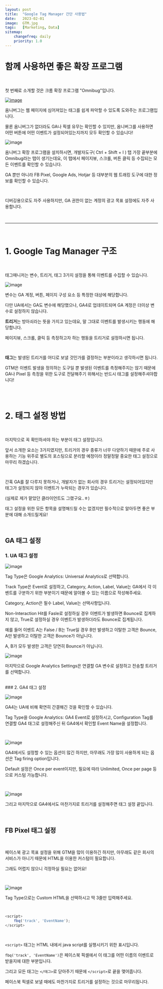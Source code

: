 ```yaml
---
layout: post
title:  "Google Tag Manager 간단 사용법"
date:   2023-02-01
image:  GTM.jpg
tags:   [Marketing, Data]
sitemap:
    changefreq: daily
    priority: 1.0
---
```


# 함께 사용하면 좋은 확장 프로그램

<br>

첫 번째로 소개할 것은 크롬 확장 프로그램 "Omnibug"입니다.  

[![image](https://github.com/user-attachments/assets/381e8806-2f97-4e30-9f41-3eb03fd21ff5)](https://chromewebstore.google.com/detail/omnibug/bknpehncffejahipecakbfkomebjmokl?hl=ko&pli=1)

옴니버그는 웹 페이지에 심어져있는 태그를 쉽게 파악할 수 있도록 도와주는 프로그램입니다.

물론 옴니버그가 없더라도 GA나 픽셀 유무는 확인할 수 있지만, 옴니버그를 사용하면 어떤 버튼에 어떤 이벤트가 설정되어있는지까지 모두 확인할 수 있습니다!

![image](https://github.com/user-attachments/assets/55a261d7-3220-4744-b3d9-228b8b0d7f5d)

옴니버그 확장 프로그램을 설치하시면, 개발자도구( Ctrl + Shift + I ) 탭 가장 끝부분에 Omnibug라는 탭이 생기는데요, 이 탭에서 페이지뷰, 스크롤, 버튼 클릭 등 수집되는 모든 이벤트를 확인할 수 있습니다.

GA 뿐만 아니라 FB Pixel, Google Ads, Hotjar 등 대부분의 웹 트래킹 도구에 대한 정보를 확인할 수 있습니다.

​

디버깅용으로도 자주 사용하지만, GA 권한이 없는 계정의 광고 목표 설정에도 자주 사용합니다.

<br>

---

<br>

# 1. Google Tag Manager 구조

<br>

태그매니저는 변수, 트리거, 태그 3가지 설정을 통해 이벤트를 수집할 수 있습니다.

![image](https://github.com/user-attachments/assets/2e7c5472-cdec-4034-8d32-536805d0b13c)


변수는 GA 계정, 버튼, 페이지 구성 요소 등 특정한 대상에 해당합니다.

다만 UA에서는 GA도 변수에 해당했으나, GA4로 업데이트되며 GA 계정은 더이상 변수로 설정하지 않습니다.

​**트리거**는 방아쇠라는 뜻을 가지고 있는데요, 말 그대로 이벤트를 발생시키는 행동에 해당합니다.

페이지뷰, 스크롤, 클릭 등 측정하고자 하는 행동을 트리거로 설정하시면 됩니다.

​

**태그**는 발생된 트리거를 어디로 보낼 것인가를 결정하는 부분이라고 생각하시면 됩니다.

GTM은 이벤트 발생을 정의하는 도구일 뿐 발생된 이벤트를 측정해주지는 않기 때문에 GA나 Pixel 등 측정을 위한 도구로 전달해주기 위해서는 반드시 태그를 설정해주셔야합니다!

<br> <br>

# 2. 태그 설정 방법

<br>

마지막으로 꼭 확인하셔야 하는 부분이 태그 설정입니다.

앞서 소개한 요소는 3가지였지만, 트리거의 경우 종류가 너무 다양하기 때문에 주로 사용하는 기능 위주로 별도의 포스팅으로 분리할 예정이라 정말정말 중요한 태그 설정으로 마무리 하겠습니다.

​

간혹 GA를 잘 다루지 못하거나, 개발자가 없는 회사의 경우 트리거는 설정되어있지만 태그가 설정되지 않아 이벤트가 누락되는 경우가 있습니다.

(실제로 제가 맡았던 클라이언트도 그랬구요..ㅎ)

태그 설정을 위한 모든 항목을 설명해드릴 수는 없겠지만 필수적으로 알아두면 좋은 부분에 대해 소개드릴게요!

<br>

## GA 태그 설정

### 1. UA 태그 설정

![image](https://github.com/user-attachments/assets/5f5d3a43-d239-457f-a564-73a09c9d5373)


Tag Type은 Google Analytics: Universal Analytics로 선택합니다.

Track Type은 Event로 설정하고, Category, Action, Label, Value는 GA에서 각 이벤트를 구분하기 위한 부분이기 때문에 알아볼 수 있는 이름으로 작성해주세요.

Category, Action은 필수 Label, Value는 선택사항입니다.

Non-Interaction Hit를 Fasle로 설정하실 경우 이벤트가 발생하면 Bounce로 집계하지 않고, True로 설정하실 경우 이벤트가 발생하더라도 Bounce로 집계됩니다.

예를 들어 이벤트 A는 False / B는 True일 경우 B만 발생하고 이탈한 고객은 Bounce, A만 발생하고 이탈한 고객은 Bounce가 아닙니다.

A, B가 모두 발생한 고객은 당연히 Bounce가 아닙니다.

![image](https://github.com/user-attachments/assets/ac48a0dc-734b-4e7b-b6ec-f47b33e46e63)


마지막으로 Google Analytics Settings은 연결할 GA 변수로 설정하고 전송할 트리거를 선택합니다.

<br>
​
### 2. GA4 태그 설정

<br>

![image](https://github.com/user-attachments/assets/096c202a-543c-4713-8ac0-6f54b93504c2)


GA4는 UA에 비해 확연히 간결해긴 것을 확인할 수 있습니다.

Tag Type을 Google Analytics: GA4 Event로 설정하시고, Configuration Tag를 연결할 GA4 태그로 설정해주신 뒤 GA4에서 확인할 Event Name을 설정합니다.

<br>

![image](https://github.com/user-attachments/assets/acd35a92-014f-417c-b2c5-90ca4bb7d142)


GA4에서도 설정할 수 있는 옵션이 많긴 하지만, 아무래도 가장 많이 사용하게 되는 옵션은 Tag firing option입니다.

Default 설정은 Once per event이지만, 필요에 따라 Unlimited, Once per page 등으로 커스텀 가능합니다.

<br>

![image](https://github.com/user-attachments/assets/f43e758b-09f2-4e5d-b2df-f3b4f074d744)


그리고 마지막으로 GA4에서도 마찬가지로 트리거를 설정해주면 태그 설정 끝입니다.

<br>

## FB Pixel 태그 설정

<br>

페이스북 광고 목표 설정을 위해 GTM을 많이 이용하긴 하지만, 아무래도 같은 회사의 서비스가 아니기 때문에 HTML을 이용한 커스텀이 필요합니다.

그래도 어렵지 않으니 걱정하실 필요는 없어요!

<br>

![image](https://github.com/user-attachments/assets/481bad49-2806-4183-945a-fc4af3336a21)


Tag Type으로는 Custom HTML을 선택하시고 딱 3줄만 입력해주세요.

<br>

```javascript
<script>
	fbq('track', 'EventName');
</script>
```
<br>

`<script>` ​태그는 HTML 내에서 java script를 실행시키기 위한 표시입니다.

`fbq('track', 'EventName')​`은 페이스북 픽셀에서 이 태그를 어떤 이름의 이벤트로 받을지에 대한 부분입니다.

그리고 모든 태그는 `</태그>`로 닫아주기 때문에 `</script>`로 끝을 맺어줍니다.

페이스북 픽셀로 보낼 때에도 마찬가지로 트리거를 설정하는 것으로 마무리됩니다.